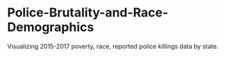 # Police-Brutality-and-Race-Demographics
Visualizing 2015-2017 poverty, race, reported police killings data by state. 
